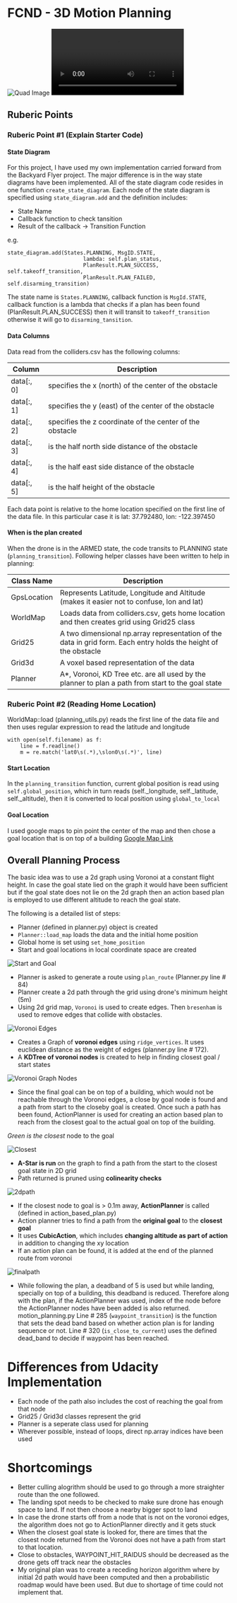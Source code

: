 # FCND - 3D Motion Planning

![Quad Image](./misc/enroute.png)
![Video](./misc/flight.mp4)

## Ruberic Points

### Ruberic Point #1 (Explain Starter Code)

#### State Diagram

For this project, I have used my own implementation carried forward from the Backyard Flyer project. The major difference is in the way state diagrams have been implemented. All of the state diagram code resides in one function `create_state_diagram`. Each node of the state diagram is specified using `state_diagram.add` and the definition includes:

- State Name   
- Callback function to check tansition   
- Result of the callback -> Transition Function   

e.g.

```
state_diagram.add(States.PLANNING, MsgID.STATE, 
                        lambda: self.plan_status,
                        PlanResult.PLAN_SUCCESS, self.takeoff_transition,
                        PlanResult.PLAN_FAILED, self.disarming_transition)
```

The state name is `States.PLANNING`, callback function is `MsgId.STATE`, callback function is a lambda that checks if a plan has been found (PlanResult.PLAN_SUCCESS) then it will transit to `takeoff_transition` otherwise it will go to `disarming_tansition`.

#### Data Columns

Data read from the colliders.csv has the following columns:

| Column | Description|
|-|-|
|data[:, 0]| specifies the x (north) of the center of the obstacle|
|data[:, 1]| specifies the y (east) of the center of the obstacle|
|data[:, 2]| specifies the z coordinate of the center of the obstacle|
|data[:, 3]| is the half north side distance of the obstacle|
|data[:, 4]| is the half east side distance of the obstacle|
|data[:, 5]| is the half height of the obstacle|

Each data point is relative to the home location specified on the first line of the data file. In this particular case it is lat: 37.792480, lon: -122.397450

#### When is the plan created

When the drone is in the ARMED state, the code transits to PLANNING state (`planning_transition`). Following helper classes have been written to help in planning:

|Class Name  |Description|
|------------|-----------|
|GpsLocation |Represents Latitude, Longitude and Altitude (makes it easier not to confuse, lon and lat)|
|WorldMap |Loads data from colliders.csv, gets home location and then creates grid using Grid25 class|
|Grid25|A two dimensional np.array representation of the data in grid form. Each entry holds the height of the obstacle|
|Grid3d|A voxel based representation of the data|
|Planner|A*, Voronoi, KD Tree etc. are all used by the planner to plan a path from start to the goal state|

### Ruberic Point #2 (Reading Home Location)

WorldMap::load (planning_utils.py) reads the first line of the data file and then uses regular expression to read the latitude and longitude

```
with open(self.filename) as f:
    line = f.readline()
    m = re.match('lat0\s(.*),\slon0\s(.*)', line)
```

#### Start Location

In the `planning_transition` function, current global position is read using `self.global_position`, which in turn reads (self._longitude, self._latitude, self._altitude), then it is converted to local position using `global_to_local`


#### Goal Location

I used google maps to pin point the center of the map and then chose a goal location that is on top of a building [Google Map Link](https://goo.gl/maps/vAw9Hj2sjo82)


## Overall Planning Process

The basic idea was to use a 2d graph using Voronoi at a constant flight height. In case the goal state lied on the graph it would have been sufficient but if the goal state does not lie on the 2d graph then an action based plan is employed to use different altitude to reach the goal state.

The following is a detailed list of steps:

- Planner (defined in planner.py) object is created 
- `Planner::load_map` loads the data and the initial home position
- Global home is set using `set_home_position`
- Start and goal locations in local coordinate space are created

![Start and Goal](./misc/start_goal.png)

- Planner is asked to generate a route using `plan_route` (Planner.py line # 84)
- Planner create a 2d path through the grid using drone's minimum height (5m)
- Using 2d grid map, `Voronoi` is used to create edges. Then `bresenham` is used to remove edges that collide with obstacles.

![Voronoi Edges](./misc/voronoi.png)

- Creates a Graph of **voronoi edges** using `ridge_vertices`. It uses euclidean distance as the weight of edges (planner.py line # 172). 
- A **KDTree of voronoi nodes** is created to help in finding closest goal / start states

![Voronoi Graph Nodes](./misc/voronoi_nodes.png)

- Since the final goal can be on top of a building, which would not be reachable through the Voronoi edges, a close by goal node is found and a path from start to the closeby goal is created. Once such a path has been found, ActionPlanner is used for creating an action based plan to reach from the closest goal to the actual goal on top of the building.

*Green is the closest* node to the goal

![Closest](./misc/closest.png)

- **A-Star is run** on the graph to find a path from the start to the closest goal state in 2D grid
- Path returned is pruned using **colinearity checks**

![2dpath](./misc/2dpath.png)

- If the closest node to goal is > 0.1m away, **ActionPlanner** is called (defined in action_based_plan.py)
- Action planner tries to find a path from the **original goal** to the **closest goal**
- It uses **CubicAction**, which includes **changing altitude as part of action** in addition to changing the xy location
- If an action plan can be found, it is added at the end of the planned route from voronoi

![finalpath](./misc/finalpath.png)

- While following the plan, a deadband of 5 is used but while landing, specially on top of a building, this deadband is reduced. Therefore along with the plan, if the ActionPlanner was used, index of the node before the ActionPlanner nodes have been added is also returned. motion_planning.py Line # 285 (`waypoint_transition`) is the function that sets the dead band based on whether action plan is for landing sequence or not. Line # 320 (`is_close_to_current`) uses the defined dead_band to decide if waypoint has been reached. 

# Differences from Udacity Implementation

- Each node of the path also includes the cost of reaching the goal from that node
- Grid25 / Grid3d classes represent the grid
- Planner is a seperate class used for planning
- Wherever possible, instead of loops, direct np.array indices have been used

# Shortcomings

- Better culling alogrithm should be used to go through a more straighter route than the one followed.
- The landing spot needs to be checked to make sure drone has enough space to land. If not then choose a nearby bigger spot to land
- In case the drone starts off from a node that is not on the voronoi edges, the algorithm does not go to ActionPlanner directly and it gets stuck
- When the closest goal state is looked for, there are times that the closest node returned from the Voronoi does not have a path from start to that location.
- Close to obstacles, WAYPOINT_HIT_RAIDUS should be decreased as the drone gets off track near the obstacles
- My original plan was to create a receding horizon algorithm where by initial 2d path would have been computed and then a probabilistic roadmap would have been used. But due to shortage of time could not implement that.
